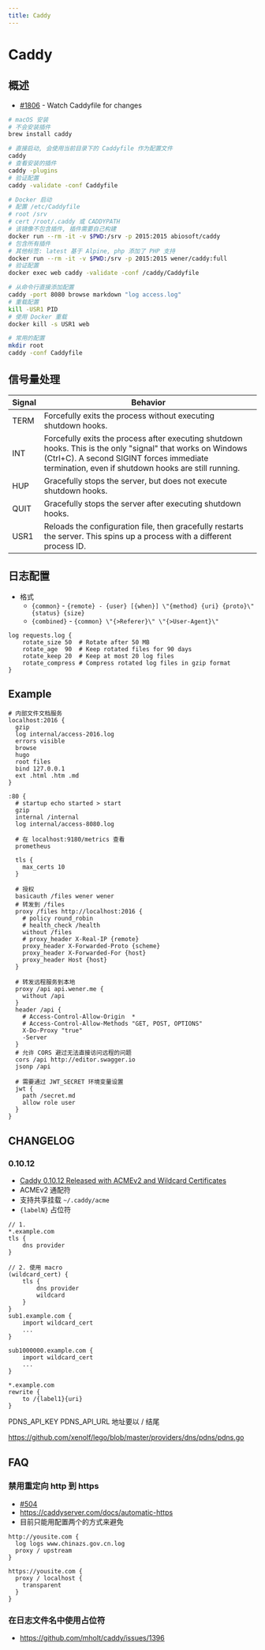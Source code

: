 ```yaml
---
title: Caddy
---
```


# Caddy

## 概述

- [#1806](https://github.com/mholt/caddy/issues/1806) - Watch Caddyfile for changes

```bash
# macOS 安装
# 不会安装插件
brew install caddy

# 直接启动, 会使用当前目录下的 Caddyfile 作为配置文件
caddy
# 查看安装的插件
caddy -plugins
# 验证配置
caddy -validate -conf Caddyfile

# Docker 启动
# 配置 /etc/Caddyfile
# root /srv
# cert /root/.caddy 或 CADDYPATH
# 该镜像不包含插件, 插件需要自己构建
docker run --rm -it -v $PWD:/srv -p 2015:2015 abiosoft/caddy
# 包含所有插件
# 其他标签: latest 基于 Alpine, php 添加了 PHP 支持
docker run --rm -it -v $PWD:/srv -p 2015:2015 wener/caddy:full
# 验证配置
docker exec web caddy -validate -conf /caddy/Caddyfile

# 从命令行直接添加配置
caddy -port 8080 browse markdown "log access.log"
# 重载配置
kill -USR1 PID
# 使用 Docker 重载
docker kill -s USR1 web

# 常用的配置
mkdir root
caddy -conf Caddyfile
```

## 信号量处理

| Signal | Behavior                                                                                                                                                                                                       |
| ------ | -------------------------------------------------------------------------------------------------------------------------------------------------------------------------------------------------------------- |
| TERM   | Forcefully exits the process without executing shutdown hooks.                                                                                                                                                 |
| INT    | Forcefully exits the process after executing shutdown hooks. This is the only "signal" that works on Windows (Ctrl+C). A second SIGINT forces immediate termination, even if shutdown hooks are still running. |
| HUP    | Gracefully stops the server, but does not execute shutdown hooks.                                                                                                                                              |
| QUIT   | Gracefully stops the server after executing shutdown hooks.                                                                                                                                                    |
| USR1   | Reloads the configuration file, then gracefully restarts the server. This spins up a process with a different process ID.                                                                                      |

## 日志配置

- 格式
  - `{common}` - `{remote} - {user} [{when}] \"{method} {uri} {proto}\" {status} {size}`
  - `{combined}` - `{common} \"{>Referer}\" \"{>User-Agent}\"`

```
log requests.log {
	rotate_size 50  # Rotate after 50 MB
	rotate_age  90  # Keep rotated files for 90 days
	rotate_keep 20  # Keep at most 20 log files
	rotate_compress # Compress rotated log files in gzip format
}
```

## Example

```
# 内部文件文档服务
localhost:2016 {
  gzip
  log internal/access-2016.log
  errors visible
  browse
  hugo
  root files
  bind 127.0.0.1
  ext .html .htm .md
}

:80 {
  # startup echo started > start
  gzip
  internal /internal
  log internal/access-8080.log

  # 在 localhost:9180/metrics 查看
  prometheus

  tls {
  	max_certs 10
  }

  # 授权
  basicauth /files wener wener
  # 转发到 /files
  proxy /files http://localhost:2016 {
    # policy round_robin
    # health_check /health
    without /files
    # proxy_header X-Real-IP {remote}
    proxy_header X-Forwarded-Proto {scheme}
    proxy_header X-Forwarded-For {host}
    proxy_header Host {host}
  }

  # 转发远程服务到本地
  proxy /api api.wener.me {
    without /api
  }
  header /api {
    # Access-Control-Allow-Origin  *
    # Access-Control-Allow-Methods "GET, POST, OPTIONS"
    X-Do-Proxy "true"
    -Server
  }
  # 允许 CORS 避过无法直接访问远程的问题
  cors /api http://editor.swagger.io
  jsonp /api

  # 需要通过 JWT_SECRET 环境变量设置
  jwt {
    path /secret.md
    allow role user
  }
}

```

## CHANGELOG

### 0.10.12

- [Caddy 0.10.12 Released with ACMEv2 and Wildcard Certificates](https://caddyserver.com/blog/caddy-0_10_12-released)
- ACMEv2 通配符
- 支持共享挂载 `~/.caddy/acme`
- `{labelN}` 占位符

```
// 1.
*.example.com
tls {
    dns provider
}

// 2. 使用 macro
(wildcard_cert) {
    tls {
        dns provider
        wildcard
    }
}
sub1.example.com {
    import wildcard_cert
    ...
}

sub1000000.example.com {
    import wildcard_cert
    ...
}
```

```
*.example.com
rewrite {
    to /{label1}{uri}
}
```

PDNS_API_KEY
PDNS_API_URL 地址要以 / 结尾

https://github.com/xenolf/lego/blob/master/providers/dns/pdns/pdns.go

## FAQ

### 禁用重定向 http 到 https

- [#504](https://github.com/mholt/caddy/issues/504)
- https://caddyserver.com/docs/automatic-https
- 目前只能用配置两个的方式来避免

```
http://yousite.com {
  log logs www.chinazs.gov.cn.log
  proxy / upstream
}

https://yousite.com {
  proxy / localhost {
    transparent
  }
}
```

### 在日志文件名中使用占位符

- https://github.com/mholt/caddy/issues/1396
